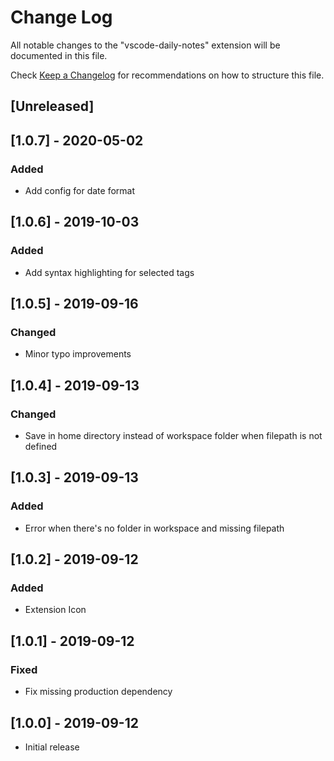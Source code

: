 # Change Log

All notable changes to the "vscode-daily-notes" extension will be documented in this file.

Check [Keep a Changelog](http://keepachangelog.com/) for recommendations on how to structure this file.

## [Unreleased]

## [1.0.7] - 2020-05-02

### Added
- Add config for date format

## [1.0.6] - 2019-10-03

### Added

- Add syntax highlighting for selected tags

## [1.0.5] - 2019-09-16

### Changed

- Minor typo improvements

## [1.0.4] - 2019-09-13

### Changed

- Save in home directory instead of workspace folder when filepath is not defined

## [1.0.3] - 2019-09-13

### Added

- Error when there's no folder in workspace and missing filepath

## [1.0.2] - 2019-09-12

### Added

- Extension Icon

## [1.0.1] - 2019-09-12

### Fixed

- Fix missing production dependency

## [1.0.0] - 2019-09-12

- Initial release
